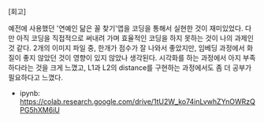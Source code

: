 [회고]

예전에 사용했던 '연예인 닮은 꼴 찾기'앱을 코딩을 통해서 실현한 것이 재미있었다.
다만 아직 코딩을 직접적으로 써내려 가며 효율적인 코딩을 하지 못하는 것이 나의 과제인 것 같다.
2개의 이미지 파일 중, 한개가 점수가 잘 나와서 좋았지만, 임베딩 과정에서 화질이 좋지 않았던 것이 영향이 있지 않았나 생각된다.
시각화를 하는 과정에서 아지 부족하다라는 것을 크게 느꼈고, L1과 L2의 distance를 구현하는 과정에서도 좀 더 공부가 필요하다고 느꼈다.

- ipynb:
https://colab.research.google.com/drive/1tU2W_ko74inLvwhZYnOWRzQPG5hXM6iU
